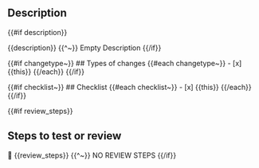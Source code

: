 
## Description
{{#if description}}

{{description}}
{{^~}}
    Empty Description
{{/if}}

{{#if changetype~}}
    ## Types of changes
    {{#each changetype~}}
        - [x] {{this}}
    {{/each}}
{{/if}}

{{#if checklist~}}
    ## Checklist
    {{#each checklist~}}
        - [x] {{this}}
    {{/each}}
{{/if}}

{{#if review_steps}}
## Steps to test or review

👀
{{review_steps}}
{{^~}}
    NO REVIEW STEPS
{{/if}}
